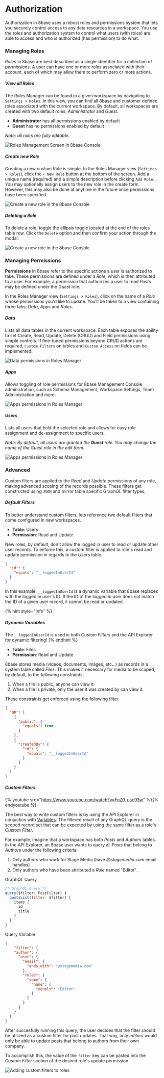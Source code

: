 # Authorization

Authorization in 8base uses a robust roles and permissions system that lets you securely control access to any data resources in a workspace. You use the roles and authorization system to control what users (with roles) are able to access and who is authorized (has permission) to do what.

### Managing Roles

*Roles* in 8base are best described as a single identifier for a collection of *permissions*. A user can have one or more *roles* associated with their account, each of which may allow them to perform zero or more actions.

##### View all Roles

The *Roles* Manager can be found in a given workspace by navigating to `Settings > Roles`. In this view, you can find all 8base and customer defined roles associated with the current workspace. By default, all workspaces are created with two default roles; *Administrator* and *Guest*.

* **Administrator** has all permissions enabled by default
* **Guest** has no permissions enabled by default

*Note: all roles are fully editable.*

![Roles Management Screen in 8base Console](../.gitbook/assets/roles-index.png)

##### Create new Role

Creating a new custom Role is simple. In the Roles Manager view (`Settings > Roles`), click the `+ New Role` button at the bottom of the screen. Add a unique name (required) and a simple description before clicking `Add Role`. You may optionally assign users to the new role in the create form. However, this may also be done at anytime in the future once permissions have been specified.

![Create a new role in the 8base Console](../.gitbook/assets/create-role.png)

##### Deleting a Role

To delete a role, toggle the ellipsis toggle located at the end of the roles table row. Click the `Delete` option and then confirm your action through the modal.

![Create a new role in the 8base Console](../.gitbook/assets/delete-role.png)

### Managing Permissions

**Permissions** in 8base refer to the specific actions a user is authorized to take. These permissions are defined under a *Role*, which is then attributed to a user. For example, a permission that authorizes a user to read *Posts* may be defined under the *Guest* role.

In the Roles Manager view (`Settings > Roles`), click on the name of a *Role* whose permissions you'd like to update. You'll be taken to a view containing three tabs; *Data*, *Apps* and *Roles*.

##### Data
Lists all data tables in the current workspace. Each table exposes the ability to set Create, Read, Update, Delete (CRUD) and Field permissions using simple controls. If fine-tuned permissions beyond CRUD actions are required, `Custom Filters` on tables and `Custom Access` on fields can be implemented.

![Data permissions in Roles Manager](../.gitbook/assets/role-permissions-data.png)

##### Apps
Allows toggling of role permissions for 8base Management Console administration, such as Schema Management, Workspace Settings, Team Administration and more.

![Apps permissions in Roles Manager](../.gitbook/assets/role-permissions-apps.png)

##### Users
Lists all users that hold the selected role and allows for easy role assignment and de-assignment to specific users.

*Note: By default, all users are granted the **Guest** role. You may change the name of the Guest role in the edit form.*

![Apps permissions in Roles Manager](../.gitbook/assets/role-permissions-users.png)

### Advanced
Custom filters are applied to the *Read* and *Update* permissions of any role, making advanced scoping of the records possible. These filters get constructed using `JSON` and mirror table specific GraphQL filter types.

##### Default Filters
To better understand custom filters, lets reference two default filters that come configured in new workspaces.

* **Table**: Users  
* **Permission**: Read and Update

New roles, by default, don't allow the logged in user to read or update other user records. To enforce this, a custom filter is applied to role's read and update permission in regards to the *Users* table. 

```json
{
  "id": {
    "equals": "__loggedInUserId"
  }
}
```

In this example, `__loggedInUserId` is a dynamic variable that 8base replaces with the logged in user's ID. If the ID of the logged in user does not match the ID of a given user record, it cannot be read or updated.

{% hint style="info" %}
##### Dynamic Variables

The `__loggedInUserId` is used in both *Custom Filters* and the API Explorer for dynamic filtering!
{% endhint %}

* **Table**: Files  
* **Permission**: Read and Update

8base stores media (videos, documents, images, etc...) as records in a system table called *Files*. This makes it necessary for media to be scoped, by default, to the following constraints:

1. When a file is public, anyone can view it.
2. When a file is private, only the user it was created by can view it.

These constraints get enforced using the following filter.

```json
{
  "OR": [
    {
      "public": {
        "equals": true
      }
    },
    {
      "createdBy": {
        "id": {
          "equals": "__loggedInUserId"
        }
      }
    }
  ]
}
```

##### Custom Filters
{% youtube src="https://www.youtube.com/watch?v=FqZ0-usc93w" %}{% endyoutube %}

The best way to write custom filters is by using the API Explorer in conjuction with [Variables](./graphql-api/variables.md). The filtered result of any GraphQL query is the scoped record set that can be expected by using the same filter as a role's *Custom Filter*.

For example, imagine that a workspace has both *Posts* and *Authors* tables. In the API Explorer, an 8base user wants to query all *Posts* that belong to *Authors* under the following criteria:

1. Only authors who work for Stage Media (have *@stagemedia.com* email handles) 
2. Only authors who have been attributed a *Role* named "Editor".

GraphQL Query
```js
/* GraphQL Query */
query($filter: PostFilter) {
  postsList(filter: $filter) {
    items {
      id
      title
    }
  }
}
```

Query Variable
```json
{
	"filter": {
    "author": {
      "user": {
        "email": {
          "ends_with": "@stagemedia.com"
        },
        "roles": {
          "some": {
            "name": {
              "equals": "Editor"
            }
          }
        }
      }
    } 
  }
}
```

After succesfully running this query, the user decides that the filter should be utilized as a custom filter for post updates. That way, only *editors* would only be able to update posts that belong to authors from their own company. 

To accomplish this, the value of the `filter` key can be pasted into the *Custom Filter* section of the desired role's update permission.


![Adding custom filters to roles](../.gitbook/assets/roles-and-permissions-custom-filter-create.png)
